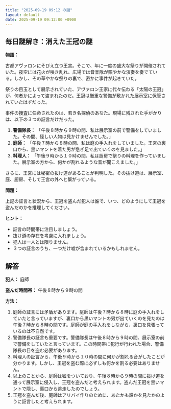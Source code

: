```yaml
---
title: "2025-09-19 09:12 の謎"
layout: default
date: 2025-09-19 09:12:00 +0900
---
```

## 毎日謎解き：消えた王冠の謎

**物語：**

古都アヴァロンにそびえ立つ王宮。そこで、年に一度の盛大な祭りが開催されていた。夜空には花火が咲き乱れ、広場では音楽隊が賑やかな演奏を奏でている。しかし、その華やかな祭りの裏で、密かに事件が起きていた。

祭りの目玉として展示されていた、アヴァロン王家に代々伝わる「太陽の王冠」が、何者かによって盗まれたのだ。王冠は厳重な警備が敷かれた展示室に保管されていたはずだった。

事件の捜査に任命されたのは、若き名探偵のあなた。現場に残された手がかりは、以下の３つの証言だけだった。

1.  **警備隊長：** 「午後８時から９時の間、私は展示室の前で警備をしていました。その間、怪しい人物は見かけませんでした。」
2.  **庭師：** 「午後７時から８時の間、私は庭の手入れをしていました。王宮の裏口から、黒いマントを着た男が急ぎ足で出ていくのを見ました。」
3.  **料理人：** 「午後９時から１０時の間、私は厨房で祭りの料理を作っていました。展示室の方から、何かが割れるような音が聞こえました。」

さらに、王宮には秘密の抜け道があることが判明した。その抜け道は、展示室、庭、厨房、そして王宮の外へと繋がっている。

**問題：**

上記の証言と状況から、王冠を盗んだ犯人は誰で、いつ、どのようにして王冠を盗んだのかを推理してください。

**ヒント：**

*   証言の時間帯に注目しましょう。
*   抜け道の存在を考慮に入れましょう。
*   犯人は一人とは限りません。
*   ３つの証言のうち、一つだけ嘘が含まれているかもしれません。

## 解答

**犯人：** 庭師

**盗んだ時間帯：** 午後８時から９時の間

**方法：**

1.  庭師の証言には矛盾があります。庭師は午後７時から８時に庭の手入れをしていたと言っていますが、裏口から黒いマントの男が出ていくのを見たのは午後７時から８時の間です。庭師が庭の手入れをしながら、裏口を見張っているのは不自然です。
2.  警備隊長の証言も重要です。警備隊長は午後８時から９時の間、展示室の前で警備をしていたと言っています。この時間帯に犯行が行われた場合、警備隊長の目を盗む必要があります。
3.  料理人の証言から、午後９時から１０時の間に何かが割れる音がしたことが分かります。しかし、王冠を盗む際に必ずしも何かを割る必要はありません。
4.  以上のことから、庭師は嘘をついており、午後８時から９時の間に抜け道を通って展示室に侵入し、王冠を盗んだと考えられます。盗んだ王冠を黒いマントで隠し、裏口から逃走したのでしょう。
5.  王冠を盗んだ後、庭師はアリバイ作りのために、あたかも誰かを見たかのように証言したと考えられます。
